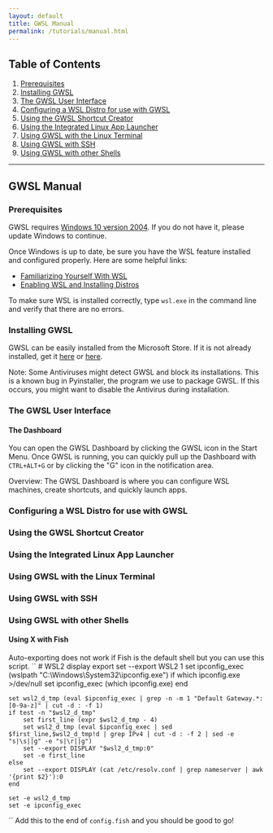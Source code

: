 ```yaml
---
layout: default
title: GWSL Manual
permalink: /tutorials/manual.html
---
```

## Table of Contents
1.  [Prerequisites](#prerequisites)
2.  [Installing GWSL](#installing-gwsl)
3.  [The GWSL User Interface](#the-gwsl-user-interface)
4.  [Configuring a WSL Distro for use with GWSL](#configuring-a-wsl-distro-for-use-with-gwsl)
5.  [Using the GWSL Shortcut Creator](#using-the-gwsl-shortcut-creator)
6.  [Using the Integrated Linux App Launcher](#using-the-integrated-linux-app-launcher)
7.  [Using GWSL with the Linux Terminal](#using-gwsl-with-the-linux-terminal)
8.  [Using GWSL with SSH](#using-gwsl-with-ssh)
9.  [Using GWSL with other Shells](#using-gwsl-with-other-shells)

***

## GWSL Manual

### Prerequisites ###

GWSL requires [Windows 10 version 2004](https://support.microsoft.com/en-us/help/4028685/windows-10-get-the-update). If you do not have it, please update Windows to continue.

Once Windows is up to date, be sure you have the WSL feature installed and configured properly. Here are some helpful links:
*  [Familiarizing Yourself With WSL](https://docs.microsoft.com/en-us/windows/wsl/about)
*  [Enabling WSL and Installing Distros](https://docs.microsoft.com/en-us/windows/wsl/install-win10)

To make sure WSL is installed correctly, type ```wsl.exe``` in the command line and verify that there are no errors.

### Installing GWSL ###

GWSL can be easily installed from the Microsoft Store. If it is not already installed, get it [here](ms-windows-store://pdp/?productid=9NL6KD1H33V3) or [here](	https://www.microsoft.com/store/apps/9NL6KD1H33V3).

Note: Some Antiviruses might detect GWSL and block its installations. This is a known bug in Pyinstaller, the program we use to package GWSL. If this occurs, you might want to disable the Antivirus during installation.

### The GWSL User Interface ###
#### The Dashboard 

You can open the GWSL Dashboard by clicking the GWSL icon in the Start Menu. Once GWSL is running, you can quickly pull up the Dashboard with ```CTRL+ALT+G``` or by clicking the "G" icon in the notification area.

Overview: The GWSL Dashboard is where you can configure WSL machines, create shortcuts, and quickly launch apps.


### Configuring a WSL Distro for use with GWSL ###


### Using the GWSL Shortcut Creator ###


### Using the Integrated Linux App Launcher ### 

### Using GWSL with the Linux Terminal ###

### Using GWSL with SSH ###

### Using GWSL with other Shells ###
#### Using X with Fish
Auto-exporting does not work if Fish is the default shell but you can use this script.
``
    # WSL2 display export
    set --export WSL2 1
    set ipconfig_exec (wslpath "C:\\Windows\\System32\\ipconfig.exe")
    if which ipconfig.exe >/dev/null
        set ipconfig_exec (which ipconfig.exe)
    end

    set wsl2_d_tmp (eval $ipconfig_exec | grep -n -m 1 "Default Gateway.*: [0-9a-z]" | cut -d : -f 1)
    if test -n "$wsl2_d_tmp"
        set first_line (expr $wsl2_d_tmp - 4)
        set wsl2_d_tmp (eval $ipconfig_exec | sed $first_line,$wsl2_d_tmp!d | grep IPv4 | cut -d : -f 2 | sed -e "s|\s||g" -e "s|\r||g")
        set --export DISPLAY "$wsl2_d_tmp:0"
        set -e first_line
    else
        set --export DISPLAY (cat /etc/resolv.conf | grep nameserver | awk '{print $2}'):0
    end

    set -e wsl2_d_tmp
    set -e ipconfig_exec
``
Add this to the end of `config.fish` and you should be good to go!
